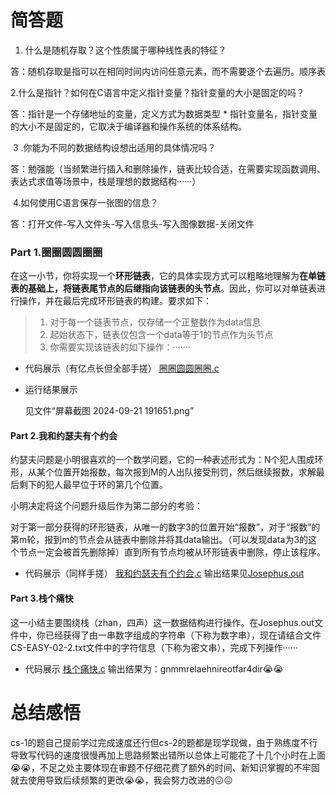 # 简答题

1. 什么是随机存取？这个性质属于哪种线性表的特征？

答：随机存取是指可以在相同时间内访问任意元素，而不需要逐个去遍历。顺序表

​    2.什么是指针？如何在C语言中定义指针变量？指针变量的大小是固定的吗？

答：指针是一个存储地址的变量，定义方式为数据类型 * 指针变量名，指针变量的大小不是固定的，它取决于编译器和操作系统的体系结构。

​    3 .你能为不同的数据结构设想出适用的具体情况吗？

答：勉强能（当频繁进行插入和删除操作，链表比较合适，在需要实现函数调用、表达式求值等场景中，栈是理想的数据结构······）

​    4.如何使用C语言保存一张图的信息？

答：打开文件-写入文件头-写入信息头-写入图像数据-关闭文件

### Part 1.圈圈圆圆圈圈

在这一小节，你将实现一个**环形链表**，它的具体实现方式可以粗略地理解为**在单链表的基础上，将链表尾节点的后继指向该链表的头节点**。因此，你可以对单链表进行操作，并在最后完成环形链表的构建。要求如下：

> 1. 对于每一个链表节点，仅存储一个正整数作为data信息
> 2. 起始状态下，链表仅包含一个data等于1的节点作为头节点
> 3. 你需要实现该链表的如下操作：·······

* 代码展示（有亿点长但全部手搓）
  [圈圈圆圆圈圈.c](圈圈圆圆圈圈.md)

* 运行结果展示

  见文件“屏幕截图 2024-09-21 191651.png”

#### Part 2.我和约瑟夫有个约会
约瑟夫问题是小明很喜欢的一个数学问题，它的一种表述形式为：N个犯人围成环形，从某个位置开始报数，每次报到M的人出队接受刑罚，然后继续报数，求解最后剩下的犯人最早位于环的第几个位置。

小明决定将这个问题升级后作为第二部分的考验：

对于第一部分获得的环形链表，从唯一的数字3的位置开始“报数”，对于“报数”的第m轮，报到m的节点会从链表中删除并将其data输出。（可以发现data为3的这个节点一定会被首先删除掉）直到所有节点均被从环形链表中删除，停止该程序。
* 代码展示（同样手搓）
  [我和约瑟夫有个约会.c](我和约瑟夫有个约会.md)
  输出结果见[Josephus.out](Josephus.out)
#### Part 3.栈个痛快
这一小结主要围绕栈（zhan，四声）这一数据结构进行操作。在Josephus.out文件中，你已经获得了由一串数字组成的字符串（下称为数字串），现在请结合文件CS-EASY-02-2.txt文件中的字符信息（下称为密文串），完成下列操作······
* 代码展示
   [栈个痛快.c](栈个痛快.md)
   输出结果为：gnmmrelaehnireotfar4dir:sob::sob:

# 总结感悟
cs-1的题自己提前学过完成速度还行但cs-2的题都是现学现做，由于熟练度不行导致写代码的速度很慢再加上思路频繁出错所以总体上可能花了十几个小时在上面:sob::sob:，不足之处主要体现在审题不仔细花费了额外的时间、新知识掌握的不牢固就去使用导致后续频繁的更改:sob::sob:，我会努力改进的:confounded::confounded: